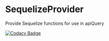 # SequelizeProvider

Provide Sequelize functions for use in apiQuery

[![Codacy Badge](https://api.codacy.com/project/badge/Grade/7bc00feb685842459ba4b4e4228d129a)](https://www.codacy.com/app/jpanuncillo/SequelizeProvider?utm_source=github.com&amp;utm_medium=referral&amp;utm_content=cookie-mafia/SequelizeProvider&amp;utm_campaign=Badge_Grade)

